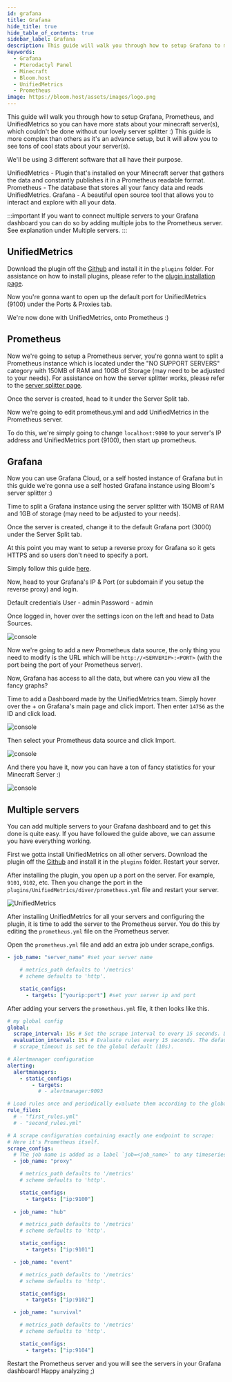 ```yaml
---
id: grafana
title: Grafana
hide_title: true
hide_table_of_contents: true
sidebar_label: Grafana
description: This guide will walk you through how to setup Grafana to monitor your Minecraft server using UnifiedMetrics and Prometheus.
keywords:
  - Grafana
  - Pterodactyl Panel
  - Minecraft
  - Bloom.host
  - UnifiedMetrics
  - Prometheus
image: https://bloom.host/assets/images/logo.png
---
```


This guide will walk you through how to setup Grafana, Prometheus, and UnifiedMetrics so you can have more stats about your minecraft server(s), which couldn't be done without our lovely server splitter :)
This guide is more complex than others as it's an advance setup, but it will allow you to see tons of cool stats about your server(s).

We'll be using 3 different software that all have their purpose.

UnifiedMetrics - Plugin that's installed on your Minecraft server that gathers the data and constantly publishes it in a Prometheus readable format.
Prometheus - The database that stores all your fancy data and reads UnifiedMetrics.
Grafana - A beautiful open source tool that allows you to interact and explore with all your data.

:::important 
If you want to connect multiple servers to your Grafana dashboard you can do so by adding multiple jobs to the Prometheus server. See explanation under Multiple servers. 
:::

## UnifiedMetrics

Download the plugin off the [Github](https://github.com/Cubxity/UnifiedMetrics/releases) and install it in the `plugins` folder.
For assistance on how to install plugins, please refer to the [plugin installation page](https://docs.bloom.host/installing-plugins).

Now you're gonna want to open up the default port for UnifiedMetrics (9100) under the Ports & Proxies tab.

We're now done with UnifiedMetrics, onto Prometheus :)

## Prometheus

Now we're going to setup a Prometheus server, you're gonna want to split a Prometheus instance which is located under the "NO SUPPORT SERVERS" category with 150MB of RAM and 10GB of Storage (may need to be adjusted to your needs).
For assistance on how the server splitter works, please refer to the [server splitter page](https://docs.bloom.host/split-server).

Once the server is created, head to it under the Server Split tab.

Now we're going to edit prometheus.yml and add UnifiedMetrics in the Prometheus server.

To do this, we're simply going to change `localhost:9090` to your server's IP address and UnifiedMetrics port (9100), then start up prometheus.

## Grafana

Now you can use Grafana Cloud, or a self hosted instance of Grafana but in this guide we're gonna use a self hosted Grafana instance using Bloom's server splitter :)

Time to split a Grafana instance using the server splitter with 150MB of RAM and 1GB of storage (may need to be adjusted to your needs).

Once the server is created, change it to the default Grafana port (3000) under the Server Split tab.

At this point you may want to setup a reverse proxy for Grafana so it gets HTTPS and so users don't need to specify a port.

Simply follow this guide [here](https://docs.bloom.host/ports-and-proxies).

Now, head to your Grafana's IP & Port (or subdomain if you setup the reverse proxy) and login.

Default credentials
User - admin
Password - admin

Once logged in, hover over the settings icon on the left and head to Data Sources.

![console](/imgs/extras/grafana/1.png)

Now we're going to add a new Prometheus data source, the only thing you need to modify is the URL which will be `http://<SERVERIP>:<PORT>` (with the port being the port of your Prometheus server).

Now, Grafana has access to all the data, but where can you view all the fancy graphs?

Time to add a Dashboard made by the UnifiedMetrics team. Simply hover over the + on Grafana's main page and click import. Then enter `14756` as the ID and click load.

![console](/imgs/extras/grafana/2.png)

Then select your Prometheus data source and click Import.

![console](/imgs/extras/grafana/3.png)

And there you have it, now you can have a ton of fancy statistics for your Minecraft Server :)

![console](https://raw.githubusercontent.com/Cubxity/UnifiedMetrics/dev/0.3.x/.github/assets/grafana.png)

## Multiple servers

You can add multiple servers to your Grafana dashboard and to get this done is quite easy. 
If you have followed the guide above, we can assume you have everything working.

First we gotta install UnifiedMetrics on all other servers. Download the plugin off the [Github](https://github.com/Cubxity/UnifiedMetrics/releases) and install it in the `plugins` folder. Restart your server.

After installing the plugin, you open up a port on the server. For example, `9101`, `9102`, etc.
Then you change the port in the `plugins/UnifiedMetrics/diver/prometheus.yml` file and restart your server.

![UnifiedMetrics](/imgs/extras/grafana/5.png)

After installing UnifiedMetrics for all your servers and configuring the plugin, it is time to add the server to the Prometheus server.
You do this by editing the `prometheus.yml` file on the Prometheus server.

Open the `prometheus.yml` file and add an extra job under scrape_configs.
```yaml
- job_name: "server_name" #set your server name

    # metrics_path defaults to '/metrics'
    # scheme defaults to 'http'. 

    static_configs:
      - targets: ["yourip:port"] #set your server ip and port
```

After adding your servers the `prometheus.yml` file, it then looks like this.

```yaml
# my global config
global:
  scrape_interval: 15s # Set the scrape interval to every 15 seconds. Default is every 1 minute.
  evaluation_interval: 15s # Evaluate rules every 15 seconds. The default is every 1 minute.
  # scrape_timeout is set to the global default (10s).

# Alertmanager configuration
alerting:
  alertmanagers:
    - static_configs:
        - targets:
          # - alertmanager:9093

# Load rules once and periodically evaluate them according to the global 'evaluation_interval'.
rule_files:
  # - "first_rules.yml"
  # - "second_rules.yml"

# A scrape configuration containing exactly one endpoint to scrape:
# Here it's Prometheus itself.
scrape_configs:
  # The job name is added as a label `job=<job_name>` to any timeseries scraped from this config.
  - job_name: "proxy"

    # metrics_path defaults to '/metrics'
    # scheme defaults to 'http'. 

    static_configs:
      - targets: ["ip:9100"]
          
  - job_name: "hub"

    # metrics_path defaults to '/metrics'
    # scheme defaults to 'http'.

    static_configs:
      - targets: ["ip:9101"]

  - job_name: "event"

    # metrics_path defaults to '/metrics'
    # scheme defaults to 'http'. 

    static_configs:
      - targets: ["ip:9102"]

  - job_name: "survival"

    # metrics_path defaults to '/metrics'
    # scheme defaults to 'http'. 

    static_configs:
      - targets: ["ip:9104"]
```

Restart the Prometheus server and you will see the servers in your Grafana dashboard! 
Happy analyzing ;)

